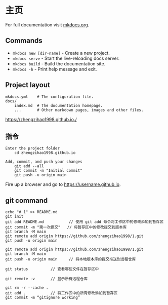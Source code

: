 # 主页

For full documentation visit [mkdocs.org](https://www.mkdocs.org).

## Commands

* `mkdocs new [dir-name]` - Create a new project.
* `mkdocs serve` - Start the live-reloading docs server.
* `mkdocs build` - Build the documentation site.
* `mkdocs -h` - Print help message and exit.


## Project layout

    mkdocs.yml    # The configuration file.
    docs/
        index.md  # The documentation homepage.
        ...       # Other markdown pages, images and other files.



https://zhengzihao1998.github.io./



## 指令

    Enter the project folder
        cd zhengzihao1998.github.io

    Add, commit, and push your changes
        git add --all
        git commit -m "Initial commit"
        git push -u origin main


Fire up a browser and go to https://username.github.io.



## git command

    echo "# 1" >> README.md 
    git init 
    git add README.md           // 使用 git add 命令将工作区中的修改添加到暂存区
    git commit -m "第一次提交"   // 将暂存区中的修改提交到版本库
    git branch -M main 
    git remote add origin https://github.com/zhengzihao1998/1.git
    git push -u origin main

    git remote add origin https://github.com/zhengzihao1998/1.git
    git branch -M main 
    git push -u origin main     // 将本地版本库的提交推送到远程仓库

    git status          // 查看哪些文件在暂存区中

    git remote -v       // 显示所有远程仓库

    git rm -r --cache .
    git add .           // 将工作区中的所有修改添加到暂存区
    git commit -m “gitignore working”


    